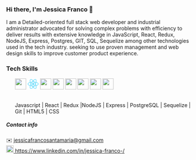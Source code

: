 ### Hi there, I'm Jessica Franco 👋

I am a Detailed-oriented full stack web developer and industrial administrator advocated for solving complex problems with efficiency to deliver results with extensive knowledge in JavaScript, React, Redux, NodeJS, Express, Postgres, GIT, SQL, Sequelize among other technologies used in the tech industry. seeking to use proven management and web design skills to improve customer product experience.  

### Tech Skills
<ul>
 
<img width=30px height=30px src=https://camo.githubusercontent.com/528e232c728b497080cbf31d2a7e797caa81e402ff81643f79b2c2c395a29f17/68747470733a2f2f63646e2e6a7364656c6976722e6e65742f67682f64657669636f6e732f64657669636f6e2f69636f6e732f6a6176617363726970742f6a6176617363726970742d706c61696e2e737667> 

<img width=30px height=30px src=https://raw.githubusercontent.com/devicons/devicon/master/icons/react/react-original.svg>
  
<img width=30px height=30px src=https://everyday.codes/wp-content/uploads/2020/01/0-U2DmhXYumRyXH6X1.png>
  
<img width=30px height=30px src=https://camo.githubusercontent.com/ad8fbf7f75f04b296b72beb893acf572b364e69ec35ea41a68a29507f5b1cd1b/68747470733a2f2f63646e2e6a7364656c6976722e6e65742f67682f64657669636f6e732f64657669636f6e2f69636f6e732f637373332f637373332d706c61696e2e737667> 
  
<img width=30px height=30px src=https://camo.githubusercontent.com/d458b55282fc167f5a189b35e54f966acdd5100d9331d90bea6416f2805e7f95/68747470733a2f2f63646e2e6a7364656c6976722e6e65742f67682f64657669636f6e732f64657669636f6e2f69636f6e732f68746d6c352f68746d6c352d706c61696e2e737667>
  
<img width=30px height=30px src=https://assets.website-files.com/61ca3f775a79ec5f87fcf937/6202fcdee5ee8636a145a41b_1234-p-500.png>
  
<img width=30px height=30px src=https://upload.wikimedia.org/wikipedia/commons/thumb/2/29/Postgresql_elephant.svg/640px-Postgresql_elephant.svg.png>
  
<img width=30px height=30px src=https://sequelize.org/img/logo.svg> 

  
  <br/> Javascript | React | Redux |NodeJS | Express | PostgreSQL | Sequelize | Git | HTML5 | CSS

</ul>


##### Contact info
:envelope: jessicafrancosantamaria@gmail.com 
<br/>
<a href=https://www.linkedin.com/in/jessica-franco-/>
<img width=20px height=20px src=https://cdn-icons-png.flaticon.com/512/174/174857.png>
https://www.linkedin.com/in/jessica-franco-/
</a>


<!--
**jessicafrancos/jessicafrancos** is a ✨ _special_ ✨ repository because its `README.md` (this file) appears on your GitHub profile.

Here are some ideas to get you started:

- 🔭 I’m currently working on ...
- 🌱 I’m currently learning ...
- 👯 I’m looking to collaborate on ...
- 🤔 I’m looking for help with ...
- 💬 Ask me about ...
- 📫 How to reach me: ...
- 😄 Pronouns: ...
- ⚡ Fun fact: ...
-->
